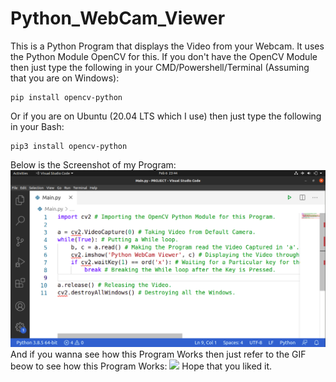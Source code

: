 # Python_WebCam_Viewer
This is a Python Program that displays the Video from your Webcam. It uses the Python Module OpenCV for this. If you don't have the OpenCV Module then just type the following in your CMD/Powershell/Terminal (Assuming that you are on Windows):
```
pip install opencv-python
```
Or if you are on Ubuntu (20.04 LTS which I use) then just type the following in your Bash:
```
pip3 install opencv-python
```
Below is the Screenshot of my Program:
<img src="Code_Screenshot.png"><img>
And if you wanna see how this Program Works then just refer to the GIF beow to see how this Program Works:
![](Program’s_Working.GIF)
Hope that you liked it.
